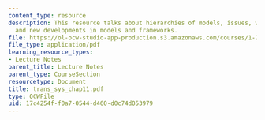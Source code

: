 ```yaml
---
content_type: resource
description: This resource talks about hierarchies of models, issues, why we model
  and new developments in models and frameworks.
file: https://ol-ocw-studio-app-production.s3.amazonaws.com/courses/1-221j-transportation-systems-fall-2004/17c4254ff0a70544d460d0c74d053979_trans_sys_chap11.pdf
file_type: application/pdf
learning_resource_types:
- Lecture Notes
parent_title: Lecture Notes
parent_type: CourseSection
resourcetype: Document
title: trans_sys_chap11.pdf
type: OCWFile
uid: 17c4254f-f0a7-0544-d460-d0c74d053979
---
```

